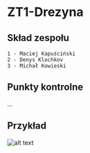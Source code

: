 # ZT1-Drezyna
## Skład zespołu
    1 - Maciej Kapuściński
    2 - Denys Klochkov
    3 - Michał Kowieski
    
## Punkty kontrolne
    
...


## Przykład

   ![alt text](http://galeranew.ii.pw.edu.pl:8100/GKOM.19Z/ZT1-Drezyna/raw/master/Example/drezyna.JPG "Drezyna")